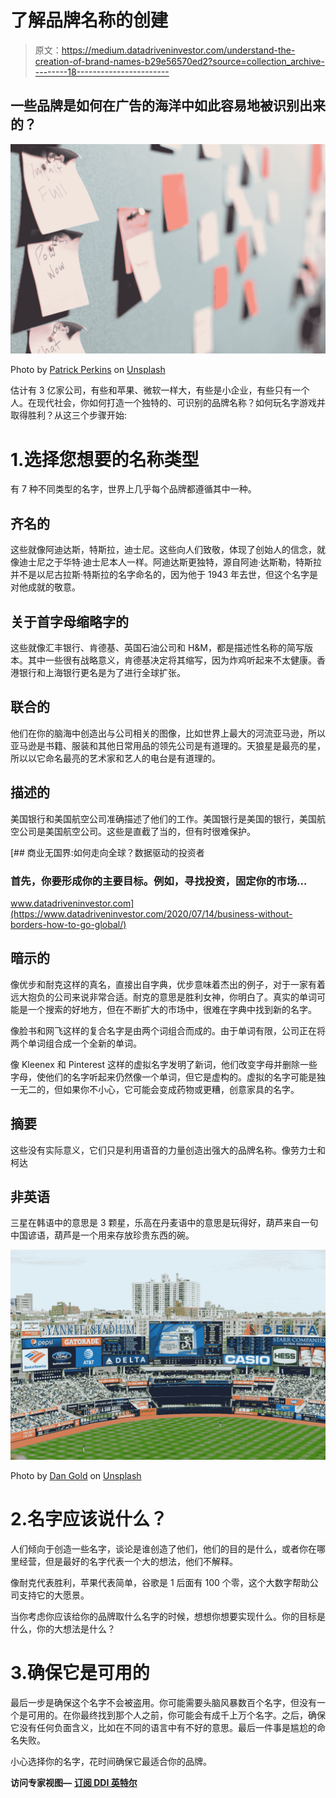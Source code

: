 # 了解品牌名称的创建

> 原文：<https://medium.datadriveninvestor.com/understand-the-creation-of-brand-names-b29e56570ed2?source=collection_archive---------18----------------------->

## 一些品牌是如何在广告的海洋中如此容易地被识别出来的？

![](img/08c4f059d92c25be9adaccb893352e70.png)

Photo by [Patrick Perkins](https://unsplash.com/@pperkins?utm_source=medium&utm_medium=referral) on [Unsplash](https://unsplash.com?utm_source=medium&utm_medium=referral)

估计有 3 亿家公司，有些和苹果、微软一样大，有些是小企业，有些只有一个人。在现代社会，你如何打造一个独特的、可识别的品牌名称？如何玩名字游戏并取得胜利？从这三个步骤开始:

# 1.选择您想要的名称类型

有 7 种不同类型的名字，世界上几乎每个品牌都遵循其中一种。

## 齐名的

这些就像阿迪达斯，特斯拉，迪士尼。这些向人们致敬，体现了创始人的信念，就像迪士尼之于华特·迪士尼本人一样。阿迪达斯更独特，源自阿迪·达斯勒，特斯拉并不是以尼古拉斯·特斯拉的名字命名的，因为他于 1943 年去世，但这个名字是对他成就的敬意。

## 关于首字母缩略字的

这些就像汇丰银行、肯德基、英国石油公司和 H&M，都是描述性名称的简写版本。其中一些很有战略意义，肯德基决定将其缩写，因为炸鸡听起来不太健康。香港银行和上海银行更名是为了进行全球扩张。

## 联合的

他们在你的脑海中创造出与公司相关的图像，比如世界上最大的河流亚马逊，所以亚马逊是书籍、服装和其他日常用品的领先公司是有道理的。天狼星是最亮的星，所以以它命名最亮的艺术家和艺人的电台是有道理的。

## 描述的

美国银行和美国航空公司准确描述了他们的工作。美国银行是美国的银行，美国航空公司是美国航空公司。这些是直截了当的，但有时很难保护。

[](https://www.datadriveninvestor.com/2020/07/14/business-without-borders-how-to-go-global/) [## 商业无国界:如何走向全球？数据驱动的投资者

### 首先，你要形成你的主要目标。例如，寻找投资，固定你的市场…

www.datadriveninvestor.com](https://www.datadriveninvestor.com/2020/07/14/business-without-borders-how-to-go-global/) 

## 暗示的

像优步和耐克这样的真名，直接出自字典，优步意味着杰出的例子，对于一家有着远大抱负的公司来说非常合适。耐克的意思是胜利女神，你明白了。真实的单词可能是一个搜索的好地方，但在不断扩大的市场中，很难在字典中找到新的名字。

像脸书和网飞这样的复合名字是由两个词组合而成的。由于单词有限，公司正在将两个单词组合成一个全新的单词。

像 Kleenex 和 Pinterest 这样的虚拟名字发明了新词，他们改变字母并删除一些字母，使他们的名字听起来仍然像一个单词，但它是虚构的。虚拟的名字可能是独一无二的，但如果你不小心，它可能会变成药物或更糟，创意家具的名字。

## 摘要

这些没有实际意义，它们只是利用语音的力量创造出强大的品牌名称。像劳力士和柯达

## 非英语

三星在韩语中的意思是 3 颗星，乐高在丹麦语中的意思是玩得好，葫芦来自一句中国谚语，葫芦是一个用来存放珍贵东西的碗。

![](img/8497079d7c6763d1e3f6db9bf2f8ac1f.png)

Photo by [Dan Gold](https://unsplash.com/@danielcgold?utm_source=medium&utm_medium=referral) on [Unsplash](https://unsplash.com?utm_source=medium&utm_medium=referral)

# 2.名字应该说什么？

人们倾向于创造一些名字，谈论是谁创造了他们，他们的目的是什么，或者你在哪里经营，但是最好的名字代表一个大的想法，他们不解释。

像耐克代表胜利，苹果代表简单，谷歌是 1 后面有 100 个零，这个大数字帮助公司支持它的大愿景。

当你考虑你应该给你的品牌取什么名字的时候，想想你想要实现什么。你的目标是什么，你的大想法是什么？

# 3.确保它是可用的

最后一步是确保这个名字不会被盗用。你可能需要头脑风暴数百个名字，但没有一个是可用的。在你最终找到那个人之前，你可能会有成千上万个名字。之后，确保它没有任何负面含义，比如在不同的语言中有不好的意思。最后一件事是尴尬的命名失败。

小心选择你的名字，花时间确保它最适合你的品牌。

**访问专家视图—** [**订阅 DDI 英特尔**](https://datadriveninvestor.com/ddi-intel)